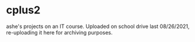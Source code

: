 # cplus2
ashe's projects on an IT course. Uploaded on school drive last 08/26/2021, re-uploading it here for archiving purposes.
